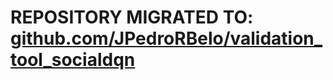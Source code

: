 # REPOSITORY MIGRATED TO: [github.com/JPedroRBelo/validation_tool_socialdqn](https://github.com/JPedroRBelo/validation_tool_socialdqn)
